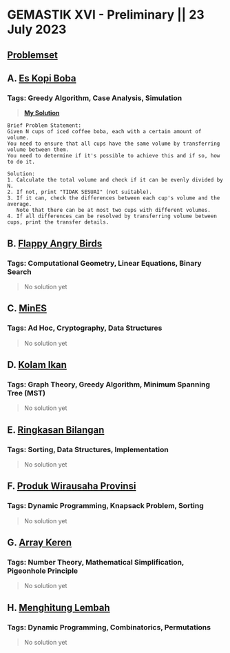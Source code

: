 # GEMASTIK XVI - Preliminary || 23 July 2023
## [Problemset](https://tlx.toki.id/problems/gemastik-2023-pemrograman-penyisihan)

## A. [Es Kopi Boba](https://tlx.toki.id/problems/gemastik-2023-pemrograman-penyisihan/A)
### Tags: Greedy Algorithm, Case Analysis, Simulation
> **[My Solution](A.cpp)**
```
Brief Problem Statement:
Given N cups of iced coffee boba, each with a certain amount of volume.
You need to ensure that all cups have the same volume by transferring volume between them.
You need to determine if it's possible to achieve this and if so, how to do it.

Solution:
1. Calculate the total volume and check if it can be evenly divided by N.
2. If not, print "TIDAK SESUAI" (not suitable).
3. If it can, check the differences between each cup's volume and the average.
   Note that there can be at most two cups with different volumes.
4. If all differences can be resolved by transferring volume between cups, print the transfer details.
```

## B. [Flappy Angry Birds](https://tlx.toki.id/problems/gemastik-2023-pemrograman-penyisihan/B)
### Tags: Computational Geometry, Linear Equations, Binary Search
> No solution yet

## C. [MinES](https://tlx.toki.id/problems/gemastik-2023-pemrograman-penyisihan/C)
### Tags: Ad Hoc, Cryptography, Data Structures
> No solution yet

## D. [Kolam Ikan](https://tlx.toki.id/problems/gemastik-2023-pemrograman-penyisihan/D)
### Tags: Graph Theory, Greedy Algorithm, Minimum Spanning Tree (MST)
> No solution yet

## E. [Ringkasan Bilangan](https://tlx.toki.id/problems/gemastik-2023-pemrograman-penyisihan/E)
### Tags: Sorting, Data Structures, Implementation
> No solution yet

## F. [Produk Wirausaha Provinsi](https://tlx.toki.id/problems/gemastik-2023-pemrograman-penyisihan/F)
### Tags: Dynamic Programming, Knapsack Problem, Sorting
> No solution yet

## G. [Array Keren](https://tlx.toki.id/problems/gemastik-2023-pemrograman-penyisihan/G)
### Tags: Number Theory, Mathematical Simplification, Pigeonhole Principle
> No solution yet

## H. [Menghitung Lembah](https://tlx.toki.id/problems/gemastik-2023-pemrograman-penyisihan/H)
### Tags: Dynamic Programming, Combinatorics, Permutations
> No solution yet
